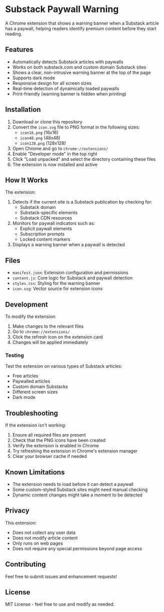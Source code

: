 # Substack Paywall Warning

A Chrome extension that shows a warning banner when a Substack article has a paywall, helping readers identify premium content before they start reading.

## Features

- Automatically detects Substack articles with paywalls
- Works on both substack.com and custom domain Substack sites
- Shows a clear, non-intrusive warning banner at the top of the page
- Supports dark mode
- Responsive design for all screen sizes
- Real-time detection of dynamically loaded paywalls
- Print-friendly (warning banner is hidden when printing)

## Installation

1. Download or clone this repository
2. Convert the `icon.svg` file to PNG format in the following sizes:
   - `icon16.png` (16x16)
   - `icon48.png` (48x48)
   - `icon128.png` (128x128)
3. Open Chrome and go to `chrome://extensions/`
4. Enable "Developer mode" in the top right
5. Click "Load unpacked" and select the directory containing these files
6. The extension is now installed and active

## How It Works

The extension:
1. Detects if the current site is a Substack publication by checking for:
   - Substack domain
   - Substack-specific elements
   - Substack CDN resources
2. Monitors for paywall indicators such as:
   - Explicit paywall elements
   - Subscription prompts
   - Locked content markers
3. Displays a warning banner when a paywall is detected

## Files

- `manifest.json`: Extension configuration and permissions
- `content.js`: Core logic for Substack and paywall detection
- `styles.css`: Styling for the warning banner
- `icon.svg`: Vector source for extension icons

## Development

To modify the extension:
1. Make changes to the relevant files
2. Go to `chrome://extensions/`
3. Click the refresh icon on the extension card
4. Changes will be applied immediately

### Testing
Test the extension on various types of Substack articles:
- Free articles
- Paywalled articles
- Custom domain Substacks
- Different screen sizes
- Dark mode

## Troubleshooting

If the extension isn't working:
1. Ensure all required files are present
2. Check that the PNG icons have been created
3. Verify the extension is enabled in Chrome
4. Try refreshing the extension in Chrome's extension manager
5. Clear your browser cache if needed

## Known Limitations

- The extension needs to load before it can detect a paywall
- Some custom-styled Substack sites might need manual checking
- Dynamic content changes might take a moment to be detected

## Privacy

This extension:
- Does not collect any user data
- Does not modify article content
- Only runs on web pages
- Does not require any special permissions beyond page access

## Contributing

Feel free to submit issues and enhancement requests!

## License

MIT License - feel free to use and modify as needed.
